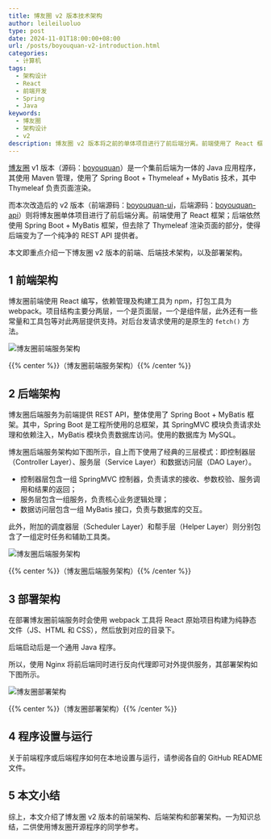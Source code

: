 ```yaml
---
title: 博友圈 v2 版本技术架构
author: leileiluoluo
type: post
date: 2024-11-01T18:00:00+08:00
url: /posts/boyouquan-v2-introduction.html
categories:
  - 计算机
tags:
  - 架构设计
  - React
  - 前端开发
  - Spring
  - Java
keywords:
  - 博友圈
  - 架构设计
  - v2
description: 博友圈 v2 版本将之前的单体项目进行了前后端分离。前端使用了 React 框架；后端依然使用 Spring Boot + MyBatis 框架，但去除了 Thymeleaf 渲染页面的部分，使得后端变为了一个纯净的 REST API 提供者。本文重点介绍博友圈 v2 版本的前端架构、后端架构和部署架构。
---
```


[博友圈](https://www.boyouquan.com) v1 版本（源码：[boyouquan](https://github.com/leileiluoluo/boyouquan-api/releases/tag/v1.10)）是一个集前后端为一体的 Java 应用程序，其使用 Maven 管理，使用了 Spring Boot + Thymeleaf + MyBatis 技术，其中 Thymeleaf 负责页面渲染。

而本次改造后的 v2 版本（前端源码：[boyouquan-ui](https://github.com/leileiluoluo/boyouquan-ui/releases/tag/v2.0)，后端源码：[boyouquan-api](https://github.com/leileiluoluo/boyouquan-api/releases/tag/v2.0)）则将博友圈单体项目进行了前后端分离。前端使用了 React 框架；后端依然使用 Spring Boot + MyBatis 框架，但去除了 Thymeleaf 渲染页面的部分，使得后端变为了一个纯净的 REST API 提供者。

本文即重点介绍一下博友圈 v2 版本的前端、后端技术架构，以及部署架构。

<!--more-->

## 1 前端架构

博友圈前端使用 React 编写，依赖管理及构建工具为 npm，打包工具为 webpack。项目结构主要分两层，一个是页面层，一个是组件层，此外还有一些常量和工具包等对此两层提供支持。对后台发请求使用的是原生的 `fetch()` 方法。

![博友圈前端服务架构](https://leileiluoluo.github.io/static/images/uploads/2024/11/boyouquan-frontend-architecture.svg#center)

{{% center %}}（博友圈前端服务架构）{{% /center %}}

## 2 后端架构

博友圈后端服务为前端提供 REST API，整体使用了 Spring Boot + MyBatis 框架。其中，Spring Boot 是工程所使用的总框架，其 SpringMVC 模块负责请求处理和依赖注入，MyBatis 模块负责数据库访问。使用的数据库为 MySQL。

博友圈后端服务架构如下图所示，自上而下使用了经典的三层模式：即控制器层（Controller Layer）、服务层（Service Layer）和数据访问层（DAO Layer）。

- 控制器层包含一组 SpringMVC 控制器，负责请求的接收、参数校验、服务调用和结果的返回；
- 服务层包含一组服务，负责核心业务逻辑处理；
- 数据访问层包含一组 MyBatis 接口，负责与数据库的交互。

此外，附加的调度器层（Scheduler
Layer）和帮手层（Helper Layer）则分别包含了一组定时任务和辅助工具类。

![博友圈后端服务架构](https://leileiluoluo.github.io/static/images/uploads/2024/11/boyouquan-backend-architecture.svg#center)

{{% center %}}（博友圈后端服务架构）{{% /center %}}

## 3 部署架构

在部署博友圈前端服务时会使用 webpack 工具将 React 原始项目构建为纯静态文件（JS、HTML 和 CSS），然后放到对应的目录下。

后端启动后是一个通用 Java 程序。

所以，使用 Nginx 将前后端同时进行反向代理即可对外提供服务，其部署架构如下图所示。

![博友圈部署架构](https://leileiluoluo.github.io/static/images/uploads/2024/11/boyouquan-deployment-architecture.svg#center)

{{% center %}}（博友圈部署架构）{{% /center %}}

## 4 程序设置与运行

关于前端程序或后端程序如何在本地设置与运行，请参阅各自的 GitHub README 文件。

## 5 本文小结

综上，本文介绍了博友圈 v2 版本的前端架构、后端架构和部署架构。一为知识总结，二供使用博友圈开源程序的同学参考。
